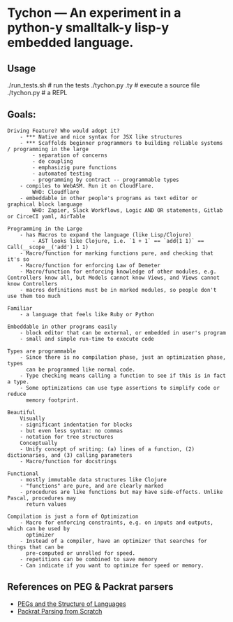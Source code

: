 # Tychon — An experiment in a python-y smalltalk-y lisp-y embedded language.

Usage
-----
  ./run_tests.sh                        # run the tests
  ./tychon.py <sourcefile>.ty           # execute a source file
  ./tychon.py                           # a REPL


Goals:
------

    Driving Feature? Who would adopt it?
        - *** Native and nice syntax for JSX like structures
        - *** Scaffolds beginner programmers to building reliable systems / programming in the large
            - separation of concerns
            - de coupling
            - emphasizig pure functions
            - automated testing
            - programming by contract -- programmable types
        - compiles to WebASM. Run it on CloudFlare.
            WHO: Cloudflare
        - embeddable in other people's programs as text editor or graphical block language
            WHO: Zapier, Slack Workflows, Logic AND OR statements, Gitlab or CirceCI yaml, AirTable

    Programming in the Large
        - has Macros to expand the language (like Lisp/Clojure)
            - AST looks like Clojure, i.e. `1 + 1` == `add(1 1)` == Call(__scope__('add') 1 1)
        - Macro/function for marking functions pure, and checking that it's so
        - Macro/function for enforcing Law of Demeter
        - Macro/function for enforcing knowledge of other modules, e.g. Controllers know all, but Models cannot know Views, and Views cannot know Controllers
        - macros definitions must be in marked modules, so people don't use them too much

    Familiar
        - a language that feels like Ruby or Python

    Embeddable in other programs easily
        - block editor that can be external, or embedded in user's program
        - small and simple run-time to execute code

    Types are programmable
        - Since there is no compilation phase, just an optimization phase, types
          can be programmed like normal code.
        - Type checking means calling a function to see if this is in fact a type.
        - Some optimizations can use type assertions to simplify code or reduce
          memory footprint.

    Beautiful
        Visually
        - significant indentation for blocks
        - but even less syntax: no commas
        - notation for tree structures
        Conceptually
        - Unify concept of writing: (a) lines of a function, (2) dictionaries, and (3) calling parameters
        - Macro/function for docstrings

    Functional
        - mostly immutable data structures like Clojure
        - "functions" are pure, and are clearly marked
        - procedures are like functions but may have side-effects. Unlike Pascal, procedures may
          return values

    Compilation is just a form of Optimization
        - Macro for enforcing constraints, e.g. on inputs and outputs, which can be used by
          optimizer
        - Instead of a compiler, have an optimizer that searches for things that can be
          pre-computed or unrolled for speed.
        - repetitions can be combined to save memory
        - Can indicate if you want to optimize for speed or memory.


References on PEG & Packrat parsers
--------------------------------
- [ PEGs and the Structure of Languages ]( https://blog.bruce-hill.com/pegs-and-the-structure-of-languages )
- [ Packrat Parsing from Scratch ]( https://blog.bruce-hill.com/packrat-parsing-from-scratch )
